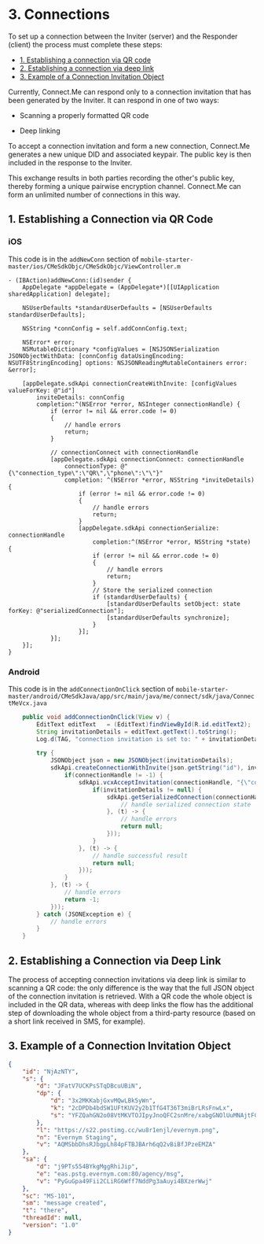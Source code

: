 # 3. Connections
To set up a connection between the Inviter (server) and the Responder (client) the process must complete these steps: <!--[Q1] Is this correct?-->

  - [1. Establishing a connection via QR code](#1-establishing-connection-via-qr-code)
  - [2. Establishing a connection via deep link](#2-establishing-a-connection-via-deep-link)
  - [3. Example of a Connection Invitation Object](#3-example-of-a-connection-invitation-object)


 Currently, Connect.Me can respond only to a connection invitation that has been generated by the Inviter. It can respond in one of two ways: 
 
 * Scanning a properly formatted QR code
 
 * Deep linking 

To accept a connection invitation and form a new connection, Connect.Me generates a new unique DID and associated keypair. The public key is then included in the response to the Inviter. 

This exchange results in both parties recording the other's public key, thereby forming a unique pairwise encryption channel. Connect.Me can form an unlimited number of connections in this way.


## 1. Establishing a Connection via QR Code



### iOS
This code is in the `addNewConn` section of `mobile-starter-master/ios/CMeSdkObjc/CMeSdkObjc/ViewController.m`

<!--[Q2] For what purpose is this code provided? Are they supposed to study it? Edit it? Do you want to define any of the variables?-->


```objC
- (IBAction)addNewConn:(id)sender {
    AppDelegate *appDelegate = (AppDelegate*)[[UIApplication sharedApplication] delegate];

    NSUserDefaults *standardUserDefaults = [NSUserDefaults standardUserDefaults];

    NSString *connConfig = self.addConnConfig.text;

    NSError* error;
    NSMutableDictionary *configValues = [NSJSONSerialization JSONObjectWithData: [connConfig dataUsingEncoding: NSUTF8StringEncoding] options: NSJSONReadingMutableContainers error: &error];

    [appDelegate.sdkApi connectionCreateWithInvite: [configValues valueForKey: @"id"]
        inviteDetails: connConfig
        completion:^(NSError *error, NSInteger connectionHandle) {
            if (error != nil && error.code != 0)
            {
                // handle errors
                return;
            }

            // connectionConnect with connectionHandle
            [appDelegate.sdkApi connectionConnect: connectionHandle
                connectionType: @"{\"connection_type\":\"QR\",\"phone\":\"\"}"
                completion: ^(NSError *error, NSString *inviteDetails) {
                    if (error != nil && error.code != 0)
                    {
                        // handle errors
                        return;
                    }
                    [appDelegate.sdkApi connectionSerialize: connectionHandle
                        completion:^(NSError *error, NSString *state) {
                        if (error != nil && error.code != 0)
                        {
                            // handle errors
                            return;
                        }
                        // Store the serialized connection
                        if (standardUserDefaults) {
                            [standardUserDefaults setObject: state forKey: @"serializedConnection"];
                            [standardUserDefaults synchronize];
                        }
                    }];
            }];
    }];
}
```


### Android

This code is in the `addConnectionOnClick` section of `mobile-starter-master/android/CMeSdkJava/app/src/main/java/me/connect/sdk/java/ConnectMeVcx.java`

<!--[Q3] For what purpose is this code provided? Are they supposed to study it? Edit it? Do you want to define any of the variables?-->


```java
    public void addConnectionOnClick(View v) {
        EditText editText   = (EditText)findViewById(R.id.editText2);
        String invitationDetails = editText.getText().toString();
        Log.d(TAG, "connection invitation is set to: " + invitationDetails);

        try {
            JSONObject json = new JSONObject(invitationDetails);
            sdkApi.createConnectionWithInvite(json.getString("id"), invitationDetails, new CompletableFuturePromise<>(connectionHandle -> {
                if(connectionHandle != -1) {
                    sdkApi.vcxAcceptInvitation(connectionHandle, "{\"connection_type\":\"QR\",\"phone\":\"\"}", new CompletableFuturePromise<>(inviteDetails -> {
                        if(invitationDetails != null) {
                            sdkApi.getSerializedConnection(connectionHandle, new CompletableFuturePromise<>(state -> {
                                // handle serialized connection state
                            }, (t) -> {
                                // handle errors
                                return null;
                            }));
                        }
                    }, (t) -> {
                        // handle successful result
                        return null;
                    }));
                }
            }, (t) -> {
                // handle errors
                return -1;
            }));
        } catch (JSONException e) {
            // handle errors
        }
    }
```

## 2. Establishing a Connection via Deep Link

The process of accepting connection invitations via deep link is similar to scanning a QR code: the only difference is the way that the full JSON object of the connection invitation is retrieved. With a QR code the whole object is included in the QR data, whereas with deep links the flow has the additional step of downloading the whole object from a third-party resource (based on a short link received in SMS, for example). 

<!--[Q4] How do they set up a deep link? Do we need instructions here or code examples?-->

## 3. Example of a Connection Invitation Object

<!--[Q5] Is this an example of a deep link?-->

<!--[Q6] What do the attributes mean? l = link, n = name, what else?-->

```json 
{
    "id": "NjAzNTY",
    "s": {
        "d": "JFatV7UCKPsSTqDBcuUBiN",
        "dp": {
            "d": "3x2MKKabjGxvMQwLBk5yWn",
            "k": "2cDPDb4bdSW1UFtKUV2y2b1TfG4T36T3miBrLRsFnwLx",
            "s": "YFZQahGN2o08VtMKVTOJIpyJnoQFC2snMre/xabgGNOlUuMNAjtFCwvlVGbPdQ92Kh4iYiHadkjdv81y5OeJCA=="
        },
        "l": "https://s22.postimg.cc/wu8r1enjl/evernym.png",
        "n": "Evernym Staging",
        "v": "AQMSbbDhsRJbgpLh84pFTBJBArh6qQ2vBiBfJPzeEMZA"
    },
    "sa": {
        "d": "j9PTs554BYkgMggRhiJip",
        "e": "eas.pstg.evernym.com:80/agency/msg",
        "v": "PyGuGpa49Fii2CLiRG6Wff7NddPg3aAuyi4BXzerWwj"
    },
    "sc": "MS-101",
    "sm": "message created",
    "t": "there",
    "threadId": null,
    "version": "1.0"
}

```

